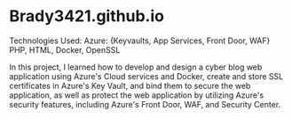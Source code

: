 ﻿# Brady3421.github.io
Technologies Used: Azure: {Keyvaults, App Services, Front Door, WAF} PHP, HTML, Docker, OpenSSL

In this project, I learned how to develop and design a cyber blog web application using Azure's Cloud services and Docker, create and store SSL certificates in Azure's Key Vault, and bind them to secure the web application, as well as protect the web application by utilizing Azure's security features, including Azure's Front Door, WAF, and Security Center.

